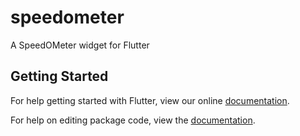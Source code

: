 # speedometer

A SpeedOMeter widget for Flutter

## Getting Started

For help getting started with Flutter, view our online [documentation](https://flutter.io/).

For help on editing package code, view the [documentation](https://flutter.io/developing-packages/).
